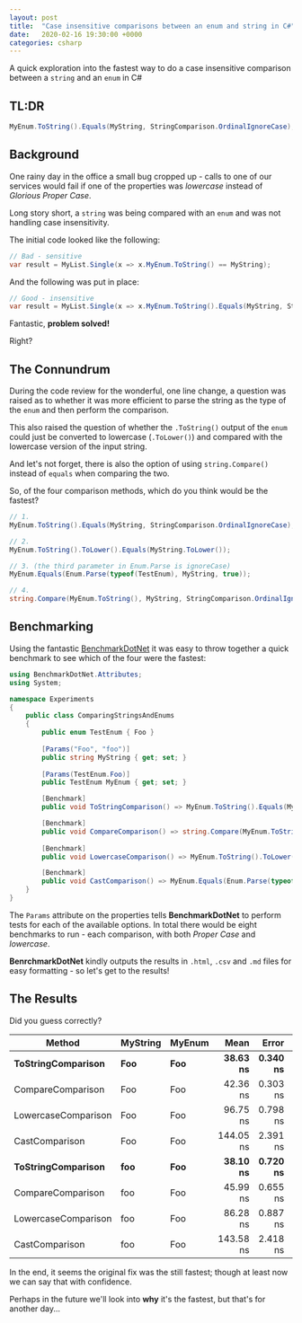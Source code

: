 ```yaml
---
layout: post
title:  "Case insensitive comparisons between an enum and string in C#"
date:   2020-02-16 19:30:00 +0000
categories: csharp
---
```


A quick exploration into the fastest way to do a case insensitive comparison between a `string` and an `enum` in C#

## TL:DR

```csharp
MyEnum.ToString().Equals(MyString, StringComparison.OrdinalIgnoreCase);
```

## Background

One rainy day in the office a small bug cropped up - calls to one of our services would fail if one of the properties was *lowercase* instead of *Glorious Proper Case*.

Long story short, a `string` was being compared with an `enum` and was not handling case insensitivity. 

The initial code looked like the following:

```csharp
// Bad - sensitive
var result = MyList.Single(x => x.MyEnum.ToString() == MyString);
```

And the following was put in place:

```csharp
// Good - insensitive 
var result = MyList.Single(x => x.MyEnum.ToString().Equals(MyString, StringComparison.OrdinalIgnoreCase));
```

Fantastic, **problem solved!**

Right?

## The Connundrum

During the code review for the wonderful, one line change, a question was raised as to whether it was more efficient to parse the string as the type of the `enum` and then perform the comparison.

This also raised the question of whether the `.ToString()` output of the `enum` could just be converted to lowercase (`.ToLower()`) and compared with the lowercase version of the input string.

And let's not forget, there is also the option of using `string.Compare()` instead of `equals` when comparing the two.

So, of the four comparison methods, which do you think would  be the fastest?

```csharp
// 1.
MyEnum.ToString().Equals(MyString, StringComparison.OrdinalIgnoreCase);

// 2.
MyEnum.ToString().ToLower().Equals(MyString.ToLower());

// 3. (the third parameter in Enum.Parse is ignoreCase)
MyEnum.Equals(Enum.Parse(typeof(TestEnum), MyString, true));

// 4. 
string.Compare(MyEnum.ToString(), MyString, StringComparison.OrdinalIgnoreCase);
```

## Benchmarking

Using the fantastic [BenchmarkDotNet](https://benchmarkdotnet.org) it was easy to throw together a quick benchmark to see which of the four were the fastest:

```csharp
using BenchmarkDotNet.Attributes;
using System;

namespace Experiments
{
    public class ComparingStringsAndEnums
    {
        public enum TestEnum { Foo }
        
        [Params("Foo", "foo")]
        public string MyString { get; set; }
        
        [Params(TestEnum.Foo)]
        public TestEnum MyEnum { get; set; }

        [Benchmark]
        public void ToStringComparison() => MyEnum.ToString().Equals(MyString, StringComparison.OrdinalIgnoreCase);

        [Benchmark]
        public void CompareComparison() => string.Compare(MyEnum.ToString(), MyString, StringComparison.OrdinalIgnoreCase);
        
        [Benchmark]
        public void LowercaseComparison() => MyEnum.ToString().ToLower().Equals(MyString.ToLower());

        [Benchmark]
        public void CastComparison() => MyEnum.Equals(Enum.Parse(typeof(TestEnum), MyString, true));
    }
}
```

The `Params` attribute on the properties tells **BenchmarkDotNet** to perform tests for each of the available options. In total there would be eight benchmarks to run - each comparison, with both *Proper Case* and *lowercase*.

**BenrchmarkDotNet** kindly outputs the results in `.html`, `.csv` and `.md` files for easy formatting - so let's get to the results!

## The Results

Did you guess correctly? 

|              Method | MyString | MyEnum |      Mean |    Error |   StdDev |
|-------------------- |--------- |------- |----------:|---------:|---------:|
|  **ToStringComparison** |      **Foo** |    **Foo** |  **38.63 ns** | **0.340 ns** | **0.302 ns** |
|   CompareComparison |      Foo |    Foo |  42.36 ns | 0.303 ns | 0.283 ns |
| LowercaseComparison |      Foo |    Foo |  96.75 ns | 0.798 ns | 0.747 ns |
|      CastComparison |      Foo |    Foo | 144.05 ns | 2.391 ns | 2.236 ns |
|  **ToStringComparison** |      **foo** |    **Foo** |  **38.10 ns** | **0.720 ns** | **0.673 ns** |
|   CompareComparison |      foo |    Foo |  45.99 ns | 0.655 ns | 0.613 ns |
| LowercaseComparison |      foo |    Foo |  86.28 ns | 0.887 ns | 0.830 ns |
|      CastComparison |      foo |    Foo | 143.58 ns | 2.418 ns | 2.262 ns |

In the end, it seems the original fix was the still fastest; though at least now we can say that with confidence.

Perhaps in the future we'll look into **why** it's the fastest, but that's for another day...
